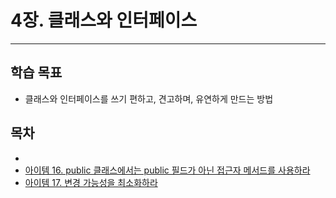 # 4장. 클래스와 인터페이스

---

## 학습 목표

- 클래스와 인터페이스를 쓰기 편하고, 견고하며, 유연하게 만드는 방법

## 목차

- 
- [아이템 16. public 클래스에서는 public 필드가 아닌 접근자 메서드를 사용하라](아이템%2016.%20public%20클래스에서는%20public%20필드가%20아닌%20접근자%20메서드를%20사용하라.md)
- [아이템 17. 변경 가능성을 최소화하라](아이템17.%20변경%20가능성을%20최소화하라.md)

